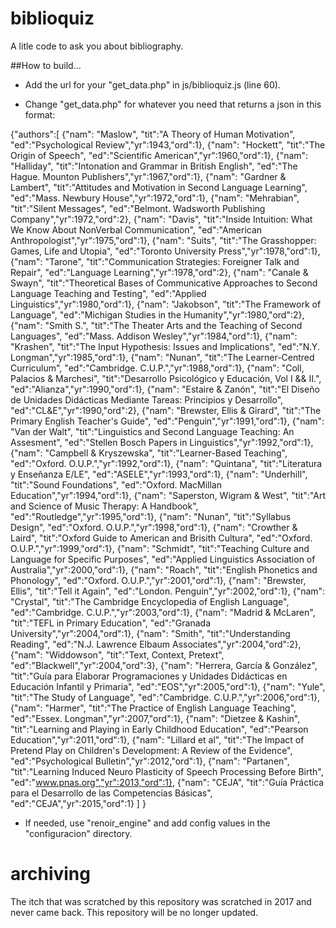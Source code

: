 # biblioquiz

A litle code to ask you about bibliography.

##How to build...

- Add the url for your "get_data.php" in js/biblioquiz.js (line 60).

- Change "get_data.php" for whatever you need that returns a json in this format:

{"authors":[
	{"nam": "Maslow", "tit":"A Theory of Human Motivation", "ed":"Psychological Review","yr":1943,"ord":1},
	{"nam": "Hockett", "tit":"The Origin of Speech", "ed":"Scientific American","yr":1960,"ord":1},
	{"nam": "Halliday", "tit":"Intonation and Grammar in British English", "ed":"The Hague. Mounton Publishers","yr":1967,"ord":1},
	{"nam": "Gardner & Lambert", "tit":"Attitudes and Motivation in Second Language Learning", "ed":"Mass. Newbury House","yr":1972,"ord":1},
	{"nam": "Mehrabian", "tit":"Silent Messages", "ed":"Belmont. Wadsworth Publishing Company","yr":1972,"ord":2},
	{"nam": "Davis", "tit":"Inside Intuition: What We Know About NonVerbal Communication", "ed":"American Anthropologist","yr":1975,"ord":1},
	{"nam": "Suits", "tit":"The Grasshopper: Games, Life and Utopia", "ed":"Toronto University Press","yr":1978,"ord":1},
	{"nam": "Tarone", "tit":"Communication Strategies: Foreigner Talk and Repair", "ed":"Language Learning","yr":1978,"ord":2},
	{"nam": "Canale & Swayn", "tit":"Theoretical Bases of Communicative Approaches to Second Language Teaching and Testing", "ed":"Applied Linguistics","yr":1980,"ord":1},
	{"nam": "Jakobson", "tit":"The Framework of Language", "ed":"Michigan Studies in the Humanity","yr":1980,"ord":2},
	{"nam": "Smith S.", "tit":"The Theater Arts and the Teaching of Second Languages", "ed":"Mass. Addison Wesley","yr":1984,"ord":1},
	{"nam": "Krashen", "tit":"The Input Hypothesis: Issues and Implications", "ed":"N.Y. Longman","yr":1985,"ord":1},
	{"nam": "Nunan", "tit":"The Learner-Centred Curriculum", "ed":"Cambridge. C.U.P.","yr":1988,"ord":1},
	{"nam": "Coll, Palacios & Marchesi", "tit":"Desarrollo Psicológico y Educación, Vol I && II.", "ed":"Alianza","yr":1990,"ord":1},
	{"nam": "Estaire & Zanón", "tit":"El Diseño de Unidades Didácticas Mediante Tareas: Principios y Desarrollo", "ed":"CL&E","yr":1990,"ord":2},
	{"nam": "Brewster, Ellis & Girard", "tit":"The Primary English Teacher's Guide", "ed":"Penguin","yr":1991,"ord":1},
	{"nam": "Van der Walt", "tit":"Linguistics and Second Language Teaching: An Assesment", "ed":"Stellen Bosch Papers in Linguistics","yr":1992,"ord":1},
	{"nam": "Campbell & Kryszewska", "tit":"Learner-Based Teaching", "ed":"Oxford. O.U.P.","yr":1992,"ord":1},
	{"nam": "Quintana", "tit":"Literatura y Enseñanza E/LE", "ed":"ASELE","yr":1993,"ord":1},
	{"nam": "Underhill", "tit":"Sound Foundations", "ed":"Oxford. MacMillan Education","yr":1994,"ord":1},
	{"nam": "Saperston, Wigram & West", "tit":"Art and Science of Music Therapy: A Handbook", "ed":"Routledge","yr":1995,"ord":1},
	{"nam": "Nunan", "tit":"Syllabus Design", "ed":"Oxford. O.U.P.","yr":1998,"ord":1},
	{"nam": "Crowther & Laird", "tit":"Oxford Guide to American and Brisith Cultura", "ed":"Oxford. O.U.P.","yr":1999,"ord":1},
	{"nam": "Schmidt", "tit":"Teaching Culture and Language for Specific Purposes", "ed":"Applied Linguistics Association of Australia","yr":2000,"ord":1},
	{"nam": "Roach", "tit":"English Phonetics and Phonology", "ed":"Oxford. O.U.P.","yr":2001,"ord":1},
	{"nam": "Brewster, Ellis", "tit":"Tell it Again", "ed":"London. Penguin","yr":2002,"ord":1},
	{"nam": "Crystal", "tit":"The Cambridge Encyclopedia of English Language", "ed":"Cambridge. C.U.P.","yr":2003,"ord":1},
	{"nam": "Madrid & McLaren", "tit":"TEFL in Primary Education", "ed":"Granada University","yr":2004,"ord":1},
	{"nam": "Smith", "tit":"Understanding Reading", "ed":"N.J. Lawrence Elbaum Associates","yr":2004,"ord":2},
	{"nam": "Widdowson", "tit":"Text, Context, Pretext", "ed":"Blackwell","yr":2004,"ord":3},
	{"nam": "Herrera, García & González", "tit":"Guía para Elaborar Programaciones y Unidades Didácticas en Educación Infantil y Primaria", "ed":"EOS","yr":2005,"ord":1},
	{"nam": "Yule", "tit":"The Study of Language", "ed":"Cambridge. C.U.P.","yr":2006,"ord":1},
	{"nam": "Harmer", "tit":"The Practice of English Language Teaching", "ed":"Essex. Longman","yr":2007,"ord":1},
	{"nam": "Dietzee & Kashin", "tit":"Learning and Playing in Early Childhood Education", "ed":"Pearson Education","yr":2011,"ord":1},
	{"nam": "Lillard et al", "tit":"The Impact of Pretend Play on Children's Development: A Review of the Evidence", "ed":"Psychological Bulletin","yr":2012,"ord":1},
	{"nam": "Partanen", "tit":"Learning Induced Neuro Plasticity of Speech Processing Before Birth", "ed":"www.pnas.org","yr":2013,"ord":1},
	{"nam": "CEJA", "tit":"Guía Práctica para el Desarrollo de las Competencias Básicas", "ed":"CEJA","yr":2015,"ord":1}
	]
}

- If needed, use "renoir_engine" and add config values in the "configuracion" directory.

# archiving

The itch that was scratched by this repository was scratched in 2017 and never came back. This repository will be no longer updated.
